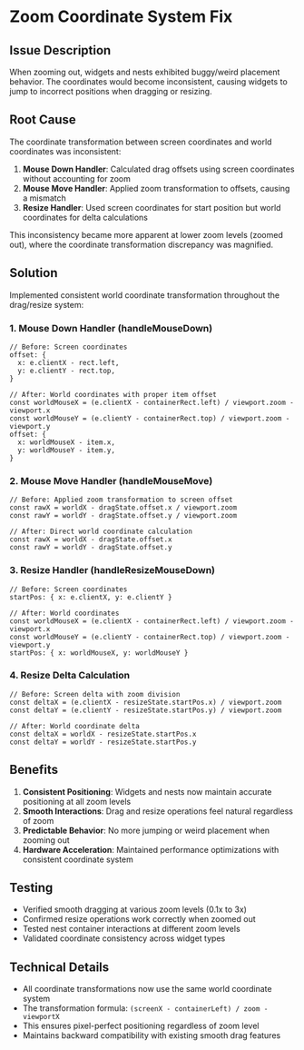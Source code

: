 # Zoom Coordinate System Fix

## Issue Description
When zooming out, widgets and nests exhibited buggy/weird placement behavior. The coordinates would become inconsistent, causing widgets to jump to incorrect positions when dragging or resizing.

## Root Cause
The coordinate transformation between screen coordinates and world coordinates was inconsistent:

1. **Mouse Down Handler**: Calculated drag offsets using screen coordinates without accounting for zoom
2. **Mouse Move Handler**: Applied zoom transformation to offsets, causing a mismatch
3. **Resize Handler**: Used screen coordinates for start position but world coordinates for delta calculations

This inconsistency became more apparent at lower zoom levels (zoomed out), where the coordinate transformation discrepancy was magnified.

## Solution
Implemented consistent world coordinate transformation throughout the drag/resize system:

### 1. Mouse Down Handler (handleMouseDown)
```tsx
// Before: Screen coordinates
offset: {
  x: e.clientX - rect.left,
  y: e.clientY - rect.top,
}

// After: World coordinates with proper item offset
const worldMouseX = (e.clientX - containerRect.left) / viewport.zoom - viewport.x
const worldMouseY = (e.clientY - containerRect.top) / viewport.zoom - viewport.y
offset: {
  x: worldMouseX - item.x,
  y: worldMouseY - item.y,
}
```

### 2. Mouse Move Handler (handleMouseMove)
```tsx
// Before: Applied zoom transformation to screen offset
const rawX = worldX - dragState.offset.x / viewport.zoom
const rawY = worldY - dragState.offset.y / viewport.zoom

// After: Direct world coordinate calculation
const rawX = worldX - dragState.offset.x
const rawY = worldY - dragState.offset.y
```

### 3. Resize Handler (handleResizeMouseDown)
```tsx
// Before: Screen coordinates
startPos: { x: e.clientX, y: e.clientY }

// After: World coordinates
const worldMouseX = (e.clientX - containerRect.left) / viewport.zoom - viewport.x
const worldMouseY = (e.clientY - containerRect.top) / viewport.zoom - viewport.y
startPos: { x: worldMouseX, y: worldMouseY }
```

### 4. Resize Delta Calculation
```tsx
// Before: Screen delta with zoom division
const deltaX = (e.clientX - resizeState.startPos.x) / viewport.zoom
const deltaY = (e.clientY - resizeState.startPos.y) / viewport.zoom

// After: World coordinate delta
const deltaX = worldX - resizeState.startPos.x
const deltaY = worldY - resizeState.startPos.y
```

## Benefits
1. **Consistent Positioning**: Widgets and nests now maintain accurate positioning at all zoom levels
2. **Smooth Interactions**: Drag and resize operations feel natural regardless of zoom
3. **Predictable Behavior**: No more jumping or weird placement when zooming out
4. **Hardware Acceleration**: Maintained performance optimizations with consistent coordinate system

## Testing
- Verified smooth dragging at various zoom levels (0.1x to 3x)
- Confirmed resize operations work correctly when zoomed out
- Tested nest container interactions at different zoom levels
- Validated coordinate consistency across widget types

## Technical Details
- All coordinate transformations now use the same world coordinate system
- The transformation formula: `(screenX - containerLeft) / zoom - viewportX`
- This ensures pixel-perfect positioning regardless of zoom level
- Maintains backward compatibility with existing smooth drag features
